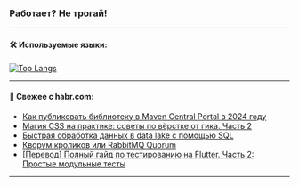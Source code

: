 ### Работает? Не трогай!

---
<!--
#### 🛠️ Technical stack:

![Java](https://img.shields.io/badge/Java-informational?logo=Oracle&style=flat&logoColor=white&color=FF4500)
![Kotlin](https://img.shields.io/badge/Kotlin-informational?logo=Kotlin&style=flat&logoColor=white&color=774D97)
![TS](https://img.shields.io/badge/TypeScript-informational?logo=typeScript&style=flat&logoColor=black&color=017acc)
![Python](https://img.shields.io/badge/Python-informational?logo=Python&style=flat&logoColor=black&color=ffdd54) <br>
![Spring](https://img.shields.io/badge/Spring-informational?logo=Spring&style=flat&logoColor=white&color=6DB33F) 
![SpringBoot](https://img.shields.io/badge/SpringBoot-informational?logo=SpringBoot&style=flat&logoColor=white&color=6DB33F)
![Nest](https://img.shields.io/badge/NestJS-informational?logo=NestJS&style=flat&logoColor=white&color=E0234E) 
![NodeJS](https://img.shields.io/badge/NodeJS-informational?logo=node.js&style=flat&logoColor=white&color=70A760)<br>
![PostgreSQL](https://img.shields.io/badge/PostgreSQL-informational?logo=PostgreSQL&style=flat&logoColor=white&color=DAA520)
![MongoDB](https://img.shields.io/badge/MongoDB-informational?logo=MongoDB&style=flat&logoColor=white&color=870000)
![Apache](https://img.shields.io/badge/Apache-informational?logo=apache&style=flat&logoColor=white&color=f74e28)

___ 
-->

#### 🛠️ Используемые языки:

[![Top Langs](https://github-readme-stats-u2qms2cxw-advtsettinggmailcoms-projects.vercel.app/api/top-langs/?username=zloylis&langs_count=10&hide_title=true&title_color=e6edf3&size_weight=0.5&count_weight=0.5&layout=compact&hide_progress=true&hide_border=true&theme=dracula)](https://github.com/zloylis)

<!---


####  :octocat:&nbsp;&nbsp; Статистика:

![GitHub stats](https://github-readme-stats-u2qms2cxw-advtsettinggmailcoms-projects.vercel.app/api?username=zloylis&show_icons=true&hide_border=true&theme=dracula&title_color=e6edf3&include_all_commits=true&count_private=true&hide_rank=false&hide_title=true&rank_icon=github)
-->
---

#### 💬 Свежее с habr.com:

<!-- BLOG-POST-LIST:START -->
- [Как публиковать библиотеку в Maven Central Portal в 2024 году](https://habr.com/ru/articles/830630/?utm_source=habrahabr&utm_medium=rss&utm_campaign=830630)
- [Магия CSS на практике: советы по вёрстке от гика. Часть 2](https://habr.com/ru/companies/ruvds/articles/829174/?utm_source=habrahabr&utm_medium=rss&utm_campaign=829174)
- [Быстрая обработка данных в data lake с помощью SQL](https://habr.com/ru/companies/oleg-bunin/articles/828836/?utm_source=habrahabr&utm_medium=rss&utm_campaign=828836)
- [Кворум кроликов или RabbitMQ Quorum](https://habr.com/ru/articles/830442/?utm_source=habrahabr&utm_medium=rss&utm_campaign=830442)
- [[Перевод] Полный гайд по тестированию на Flutter. Часть 2: Простые модульные тесты](https://habr.com/ru/articles/830762/?utm_source=habrahabr&utm_medium=rss&utm_campaign=830762)
<!-- BLOG-POST-LIST:END -->

---
